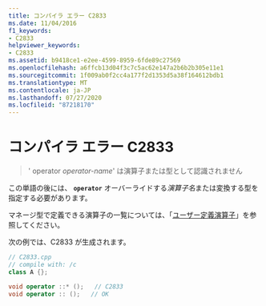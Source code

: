 ```yaml
---
title: コンパイラ エラー C2833
ms.date: 11/04/2016
f1_keywords:
- C2833
helpviewer_keywords:
- C2833
ms.assetid: b9418ce1-e2ee-4599-8959-6fde89c27569
ms.openlocfilehash: a6ffcb13d04f3c7c5ac62e147a2b6b2b305e11e1
ms.sourcegitcommit: 1f009ab0f2cc4a177f2d1353d5a38f164612bdb1
ms.translationtype: MT
ms.contentlocale: ja-JP
ms.lasthandoff: 07/27/2020
ms.locfileid: "87218170"
---
```

# <a name="compiler-error-c2833"></a>コンパイラ エラー C2833

> ' operator *operator-name*' は演算子または型として認識されません

この単語の後には、 **`operator`** オーバーライドする*演算子名*または変換する型を指定する必要があります。

マネージ型で定義できる演算子の一覧については、「[ユーザー定義演算子](../../dotnet/user-defined-operators-cpp-cli.md)」を参照してください。

次の例では、C2833 が生成されます。

```cpp
// C2833.cpp
// compile with: /c
class A {};

void operator ::* ();   // C2833
void operator :: ();   // OK
```
